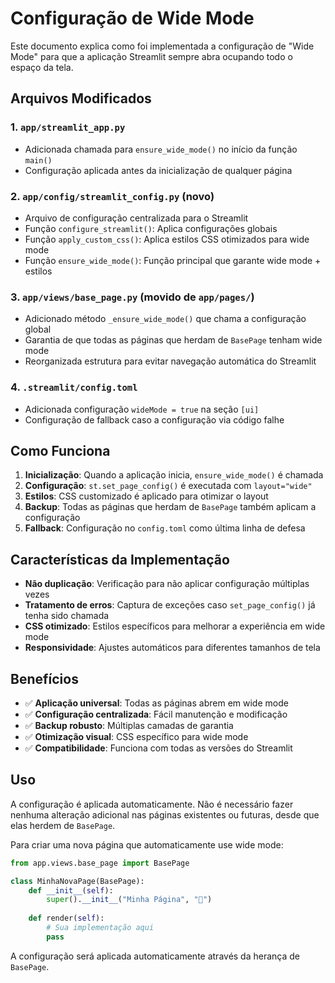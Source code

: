 # Configuração de Wide Mode

Este documento explica como foi implementada a configuração de "Wide Mode" para que a aplicação Streamlit sempre abra ocupando todo o espaço da tela.

## Arquivos Modificados

### 1. `app/streamlit_app.py`
- Adicionada chamada para `ensure_wide_mode()` no início da função `main()`
- Configuração aplicada antes da inicialização de qualquer página

### 2. `app/config/streamlit_config.py` (novo)
- Arquivo de configuração centralizada para o Streamlit
- Função `configure_streamlit()`: Aplica configurações globais
- Função `apply_custom_css()`: Aplica estilos CSS otimizados para wide mode
- Função `ensure_wide_mode()`: Função principal que garante wide mode + estilos

### 3. `app/views/base_page.py` (movido de `app/pages/`)
- Adicionado método `_ensure_wide_mode()` que chama a configuração global
- Garantia de que todas as páginas que herdam de `BasePage` tenham wide mode
- Reorganizada estrutura para evitar navegação automática do Streamlit

### 4. `.streamlit/config.toml`
- Adicionada configuração `wideMode = true` na seção `[ui]`
- Configuração de fallback caso a configuração via código falhe

## Como Funciona

1. **Inicialização**: Quando a aplicação inicia, `ensure_wide_mode()` é chamada
2. **Configuração**: `st.set_page_config()` é executada com `layout="wide"`
3. **Estilos**: CSS customizado é aplicado para otimizar o layout
4. **Backup**: Todas as páginas que herdam de `BasePage` também aplicam a configuração
5. **Fallback**: Configuração no `config.toml` como última linha de defesa

## Características da Implementação

- **Não duplicação**: Verificação para não aplicar configuração múltiplas vezes
- **Tratamento de erros**: Captura de exceções caso `set_page_config()` já tenha sido chamada
- **CSS otimizado**: Estilos específicos para melhorar a experiência em wide mode
- **Responsividade**: Ajustes automáticos para diferentes tamanhos de tela

## Benefícios

- ✅ **Aplicação universal**: Todas as páginas abrem em wide mode
- ✅ **Configuração centralizada**: Fácil manutenção e modificação
- ✅ **Backup robusto**: Múltiplas camadas de garantia
- ✅ **Otimização visual**: CSS específico para wide mode
- ✅ **Compatibilidade**: Funciona com todas as versões do Streamlit

## Uso

A configuração é aplicada automaticamente. Não é necessário fazer nenhuma alteração adicional nas páginas existentes ou futuras, desde que elas herdem de `BasePage`.

Para criar uma nova página que automaticamente use wide mode:

```python
from app.views.base_page import BasePage

class MinhaNovaPage(BasePage):
    def __init__(self):
        super().__init__("Minha Página", "🚀")
    
    def render(self):
        # Sua implementação aqui
        pass
```

A configuração será aplicada automaticamente através da herança de `BasePage`.
